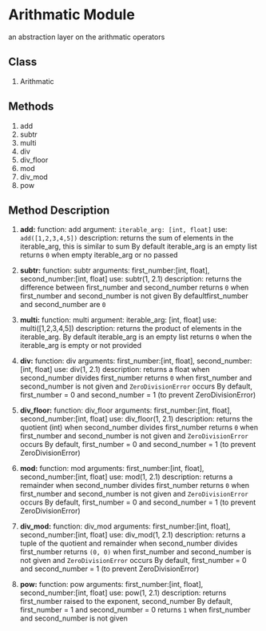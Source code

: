 # Arithmatic Module
<span>an abstraction layer on the arithmatic operators</span>

## Class
1. Arithmatic

## Methods
1. add
1. subtr
1. multi
1. div
1. div_floor
1. mod
1. div_mod
1. pow

## Method Description
1. **add:** function: add
		argument: `iterable_arg: [int, float]`
		use: `add([1,2,3,4,5])`
		description: returns the sum of elements in the iterable_arg, this is similar to sum
        By default iterable_arg is an empty list
        returns `0` when empty iterable_arg or no passed

1. **subtr:** function: subtr
		arguments: first_number:[int, float], second_number:[int, float]
		use: subtr(1, 2.1)
		description: returns the difference between first_number and second_number
        returns `0` when first_number and second_number is not given
        By defaultfirst_number and second_number are `0`

1. **multi:** function: multi
		argument: iterable_arg: [int, float]
		use: multi([1,2,3,4,5])
		description: returns the product of elements in the iterable_arg.
        By default iterable_arg is an empty list
        returns `0` when the iterable_arg is empty or not provided

1. **div:** function: div
		arguments: first_number:[int, float], second_number:[int, float]
		use: div(1, 2.1)
		description: returns a float when second_number divides first_number
        returns `0` when first_number and second_number is not given and `ZeroDivisionError` occurs
		By default, first_number = 0 and second_number = 1 (to prevent ZeroDivisionError)
		

1. **div_floor:**  function: div_floor
		arguments: first_number:[int, float], second_number:[int, float]
		use: div_floor(1, 2.1)
		description: returns the quotient (int) when second_number divides first_number
        returns `0` when first_number and second_number is not given and `ZeroDivisionError` occurs
		By default, first_number = 0 and second_number = 1 (to prevent ZeroDivisionError)

1. **mod:** function: mod
		arguments: first_number:[int, float], second_number:[int, float]
		use: mod(1, 2.1)
		description: returns a remainder when second_number divides first_number
        returns `0` when first_number and second_number is not given and `ZeroDivisionError` occurs
		By default, first_number = 0 and second_number = 1 (to prevent ZeroDivisionError)

1. **div_mod:** function: div_mod
		arguments: first_number:[int, float], second_number:[int, float]
		use: div_mod(1, 2.1)
		description: returns a tuple of the quotient and  remainder when second_number divides first_number
        returns `(0, 0)` when first_number and second_number is not given and `ZeroDivisionError` occurs
		By default, first_number = 0 and second_number = 1 (to prevent ZeroDivisionError)

1. **pow:** function: pow
		arguments: first_number:[int, float], second_number:[int, float]
		use: pow(1, 2.1)
		description: returns first_number raised to the exponent, second_number
		By default, first_number = 1 and second_number = 0
		returns `1` when first_number and second_number is not given
